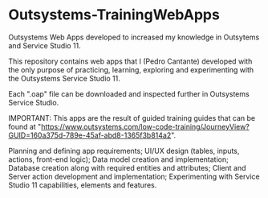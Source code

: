 # Outsystems-TrainingWebApps
Outsystems Web Apps developed to increased my knowledge in Outsytems and Service Studio 11.

This repository contains web apps that I (Pedro Cantante) developed with the only purpose of practicing, learning, exploring and experimenting with the Outsystems Service Studio 11.

Each ".oap" file can be downloaded and inspected further in Outsystems Service Studio.

IMPORTANT: This apps are the result of guided training guides that can be found at "https://www.outsystems.com/low-code-training/JourneyView?GUID=160a375d-789e-45af-abd8-1365f3b814a2".

Planning and defining app requirements;
UI/UX design (tables, inputs, actions, front-end logic);
Data model creation and implementation;
Database creation along with required entities and attributes;
Client and Server action development and implementation;
Experimenting with Service Studio 11 capabilities, elements and features.
